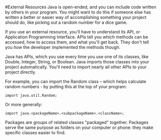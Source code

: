 #External Resources
Java is open-ended, and you can include code written by others in your program. You might want to do this if someone else has written a better or easier way of accomplishing something your project should do, like picking out a random number for a dice game.

If you use an external resource, you'll have to understand its API, or Application Programming Interface. APIs tell you which methods can be accessed, how to access them, and what you'll get back. They don't tell you *how* the developer implemented the methods though.

Java has APIs, which you use every time you use one of its classes, like Double, Integer, String, or Boolean. Java imports those classes into your project automatically. You'll need to import nearly all other APIs to your project directly.

For example, you can import the <word data-key="random">Random</word> class – which helps calculate random numbers - by putting this at the top of your program:

    import java.util.Random;

Or more generally:

    import java.<packageName>.<subpackageName>.<className>;

Packages are groups of related classes "packaged" together. Packages serve the same purpose as folders on your computer or phone: they make specific classes easier to find.